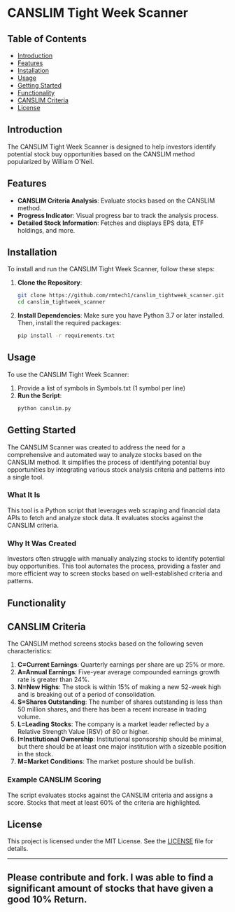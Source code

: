 # CANSLIM Tight Week Scanner

## Table of Contents
- [Introduction](#introduction)
- [Features](#features)
- [Installation](#installation)
- [Usage](#usage)
- [Getting Started](#getting-started)
- [Functionality](#functionality)
- [CANSLIM Criteria](#canslim-criteria)
- [License](#license)

## Introduction
The CANSLIM Tight Week Scanner is designed to help investors identify potential stock buy opportunities based on the CANSLIM method popularized by William O'Neil. 

## Features
- **CANSLIM Criteria Analysis**: Evaluate stocks based on the CANSLIM method.
- **Progress Indicator**: Visual progress bar to track the analysis process.
- **Detailed Stock Information**: Fetches and displays EPS data, ETF holdings, and more.

## Installation
To install and run the CANSLIM Tight Week Scanner, follow these steps:

1. **Clone the Repository**:
    ```bash
    git clone https://github.com/rmtech1/canslim_tightweek_scanner.git
    cd canslim_tightweek_scanner
    ```

2. **Install Dependencies**:
    Make sure you have Python 3.7 or later installed. Then, install the required packages:
    ```bash
    pip install -r requirements.txt
    ```

## Usage
To use the CANSLIM Tight Week Scanner:
1. Provide a list of symbols in Symbols.txt (1 symbol per line)
2. **Run the Script**:
    ```bash
    python canslim.py
    ```


## Getting Started
The CANSLIM Scanner was created to address the need for a comprehensive and automated way to analyze stocks based on the CANSLIM method. It simplifies the process of identifying potential buy opportunities by integrating various stock analysis criteria and patterns into a single tool.

### What It Is
This tool is a Python script that leverages web scraping and financial data APIs to fetch and analyze stock data. It evaluates stocks against the CANSLIM criteria.

### Why It Was Created
Investors often struggle with manually analyzing stocks to identify potential buy opportunities. This tool automates the process, providing a faster and more efficient way to screen stocks based on well-established criteria and patterns.

## Functionality

## CANSLIM Criteria
The CANSLIM method screens stocks based on the following seven characteristics:
1. **C=Current Earnings**: Quarterly earnings per share are up 25% or more.
2. **A=Annual Earnings**: Five-year average compounded earnings growth rate is greater than 24%.
3. **N=New Highs**: The stock is within 15% of making a new 52-week high and is breaking out of a period of consolidation.
4. **S=Shares Outstanding**: The number of shares outstanding is less than 50 million shares, and there has been a recent increase in trading volume.
5. **L=Leading Stocks**: The company is a market leader reflected by a Relative Strength Value (RSV) of 80 or higher.
6. **I=Institutional Ownership**: Institutional sponsorship should be minimal, but there should be at least one major institution with a sizeable position in the stock.
7. **M=Market Conditions**: The market posture should be bullish.

### Example CANSLIM Scoring
The script evaluates stocks against the CANSLIM criteria and assigns a score. Stocks that meet at least 60% of the criteria are highlighted.

## License
This project is licensed under the MIT License. See the [LICENSE](LICENSE) file for details.

---

Please contribute and fork. I was able to find a significant amount of stocks that have given a good 10% Return. 
---

